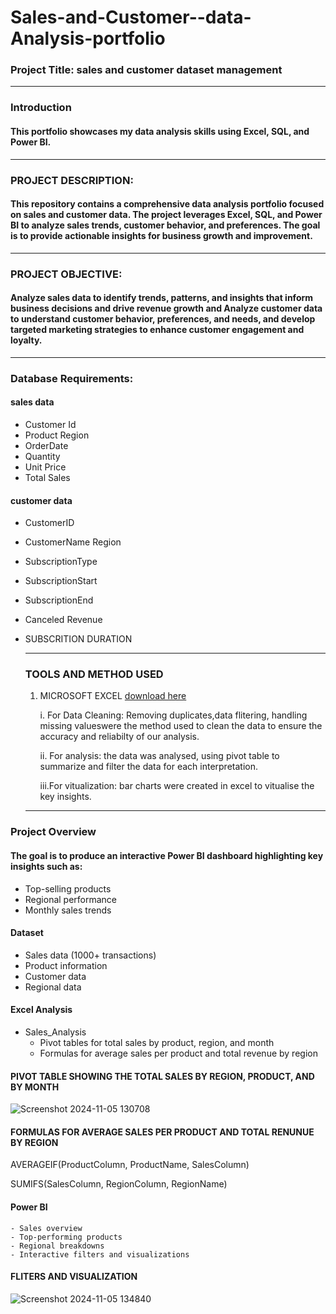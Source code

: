# Sales-and-Customer--data-Analysis-portfolio

### Project Title: sales and customer dataset management
---

### Introduction

#### This portfolio showcases my data analysis skills using Excel, SQL, and Power BI.
---

### PROJECT DESCRIPTION:

#### This repository contains a comprehensive data analysis portfolio focused on sales and customer data. The project leverages Excel, SQL, and Power BI to analyze sales trends, customer behavior, and preferences. The goal is to provide actionable insights for business growth and improvement.
---

### PROJECT OBJECTIVE:

#### Analyze sales data to identify trends, patterns, and insights that inform business decisions and drive revenue growth and Analyze customer data to understand customer behavior, preferences, and needs, and develop targeted marketing strategies to enhance customer engagement and loyalty.
---

### Database Requirements:

#### sales data

- Customer Id
- Product	Region
- OrderDate
- Quantity
- Unit Price
- Total Sales

 #### customer data

 - CustomerID
 - CustomerName	Region
 - SubscriptionType
 - SubscriptionStart
 - SubscriptionEnd
 - Canceled	Revenue
 - SUBSCRITION DURATION

   ---

   ### TOOLS AND METHOD USED

   1. MICROSOFT EXCEL [download here](http://microsoft.com)
    
      i. For Data Cleaning: Removing duplicates,data flitering, handling missing valueswere the method used to clean the data to ensure the accuracy and reliabilty of our analysis.

       ii. For analysis: the data was analysed, using pivot table to summarize and filter the data for each interpretation.
    
      iii.For vitualization: bar charts were created in excel to vitualise the key insights.

   ---

### Project Overview

#### The goal is to produce an interactive Power BI dashboard highlighting key insights such as:

- Top-selling products
- Regional performance
- Monthly sales trends

#### Dataset

- Sales data (1000+ transactions)
- Product information
- Customer data
- Regional data

 #### Excel Analysis

- Sales_Analysis
    - Pivot tables for total sales by product, region, and month
    - Formulas for average sales per product and total revenue by region

#### PIVOT TABLE SHOWING THE TOTAL SALES BY REGION, PRODUCT, AND BY MONTH




![Screenshot 2024-11-05 130708](https://github.com/user-attachments/assets/bb5f3d6c-ef58-4e85-bc08-a01b0ac03501) 


#### FORMULAS FOR AVERAGE SALES PER PRODUCT AND TOTAL RENUNUE BY REGION

AVERAGEIF(ProductColumn, ProductName, SalesColumn)

SUMIFS(SalesColumn, RegionColumn, RegionName) 

#### Power BI

    - Sales overview
    - Top-performing products
    - Regional breakdowns
    - Interactive filters and visualizations


#### FLITERS AND VISUALIZATION



![Screenshot 2024-11-05 134840](https://github.com/user-attachments/assets/55117970-274e-49fb-b650-cb47953af93d)




